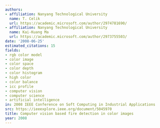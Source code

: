 ```yaml
---
authors:
- affiliation: Nanyang Technological University
  name: T. Celik
  url: https://academic.microsoft.com/author/2974781690/
- affiliation: Nanyang Technological University
  name: Kai-Kuang Ma
  url: https://academic.microsoft.com/author/2973755503/
date: '2008-06-25'
estimated_citations: 15
fields:
- rgb color model
- color image
- color space
- color depth
- color histogram
- high color
- color balance
- icc profile
- computer vision
- computer science
- artificial intelligence
in: 2008 IEEE Conference on Soft Computing in Industrial Applications
src: https://ieeexplore.ieee.org/document/5045970
title: Computer vision based fire detection in color images
year: 2008
---
```

